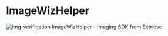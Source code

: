# ImageWizHelper
<img src="https://raw.githubusercontent.com/ExtrieveTechnologies/ImageWizHelper/main/ImageWizHelper_v2.gif" alt="img-verification" autoplay>
ImageWizHelper - Imaging SDK from Extrieve
